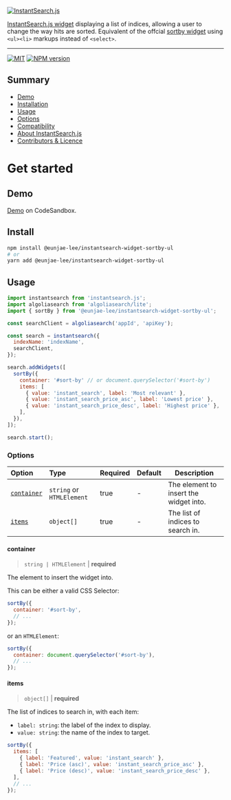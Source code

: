 <p align="left">
  <a href="https://www.algolia.com/doc/guides/building-search-ui/what-is-instantsearch/js/">
    <img alt="InstantSearch.js" src="https://i.ibb.co/60fJjFy/Widget-banner-tmp.png">
  </a>
</p>

[InstantSearch.js widget](https://www.algolia.com/?utm_source=instantsearch.js&utm_campaign=repository) displaying a list of indices, allowing a user to change the way hits are sorted. Equivalent of the offcial [sortby widget](https://www.algolia.com/doc/api-reference/widgets/sort-by/js/) using `<ul><li>` markups instead of `<select>`.

---

[![MIT](https://img.shields.io/npm/l/@eunjae-lee/instantsearch-widget-sortby-ul)](./LICENSE) [![NPM version](http://img.shields.io/npm/v/@eunjae-lee/instantsearch-widget-sortby-ul.svg)](https://npmjs.org/package/@eunjae-lee/instantsearch-widget-sortby-ul)

## Summary

- [Demo](#demo)
- [Installation](#install)
- [Usage](#usage)
- [Options](#options)
- [Compatibility](#compatibility)
- [About InstantSearch.js](#learn-more-about-instantsearchjs)
- [Contributors & Licence](#contributors--licence)

# Get started

## Demo

[Demo](https://codesandbox.io/s/github/eunjae-lee/js-sort-by/tree/main/example?file=/index.ts) on CodeSandbox.

## Install

```bash
npm install @eunjae-lee/instantsearch-widget-sortby-ul
# or
yarn add @eunjae-lee/instantsearch-widget-sortby-ul
```

## Usage

```js
import instantsearch from 'instantsearch.js';
import algoliasearch from 'algoliasearch/lite';
import { sortBy } from '@eunjae-lee/instantsearch-widget-sortby-ul';

const searchClient = algoliasearch('appId', 'apiKey');

const search = instantsearch({
  indexName: 'indexName',
  searchClient,
});

search.addWidgets([
  sortBy({
    container: '#sort-by' // or document.querySelector('#sort-by')
    items: [
      { value: 'instant_search', label: 'Most relevant' },
      { value: 'instant_search_price_asc', label: 'Lowest price' },
      { value: 'instant_search_price_desc', label: 'Highest price' },
    ],
  }),
]);

search.start();
```

### Options

| Option | Type | Required | Default | Description |
| :-- | :-- | :-- | :-- | --- |
| [`container`](#container) | `string` or `HTMLElement` | true | - | The element to insert the widget into. |
| [`items`](#items) | `object[]` | true | - | The list of indices to search in. |

#### container

> `string | HTMLElement` | **required**

The element to insert the widget into.

This can be either a valid CSS Selector:

```js
sortBy({
  container: '#sort-by',
  // ...
});
```

or an `HTMLElement`:

```js
sortBy({
  container: document.querySelector('#sort-by'),
  // ...
});
```

#### items

> `object[]` | **required**

The list of indices to search in, with each item:

- `label: string`: the label of the index to display.
- `value: string`: the name of the index to target.

```js
sortBy({
  items: [
    { label: 'Featured', value: 'instant_search' },
    { label: 'Price (asc)', value: 'instant_search_price_asc' },
    { label: 'Price (desc)', value: 'instant_search_price_desc' },
  ],
  // ...
});
```
